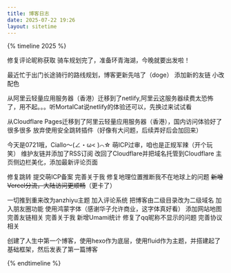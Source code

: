 ```yaml
---
title: 博客日志
date: 2025-07-22 19:26
layout: sitetime
---
```




{% timeline 2025 %}

<!-- timeline 08-08 -->
修复评论昵称获取
骑车规划完了，准备环青海湖，今晚就要出发啦！
<!-- endtimeline -->

<!-- timeline 07-27 -->
最近忙于出门长途骑行的路线规划，博客更新先咕了（doge）
添加新的友链
小改配色
<!-- endtimeline -->

<!-- timeline 07-24 -->
从阿里云轻量应用服务器（香港）迁移到了netlify,阿里云这服务器续费太恐怖了，用不起。。。听MortalCat说netlify的体验还可以，先换过来试试看
<!-- endtimeline -->

<!-- timeline 07-22 -->
从Cloudflare Pages迁移到了阿里云轻量应用服务器（香港），国内访问体验好了很多很多
放弃使用安全跳转插件（好像有大问题，后续弄好后会加回来）
<!-- endtimeline -->

<!-- timeline 07-21 -->
今天是0721哦，Ciallo～(∠・ω< )⌒☆
萌ICP过审，咱也是正规军辣（开个玩笑）
维护友链并添加了RSS订阅
改回了Cloudflare并把域名托管到Cloudflare
主页侧边栏美化，添加最新评论页面
<!-- endtimeline -->

<!-- timeline 07-19 -->
修复跳转
提交萌ICP备案
完善关于我
修复地理位置推断我不在地球上的问题
~~新增Vercel分流，大陆访问更顺畅~~（更卡了）
<!-- endtimeline -->

<!-- timeline 07-18 -->
一切推到重来改为anzhiyu主题
加入评论系统
把博客由二级目录改为二级域名
加入朋友圈功能
使用鸿蒙字体（感谢华子允许商业，这字体真好看）
添加网站地图
完善友链相关
完善关于我
新增Umami统计
修复了qq昵称不显示的问题
完善协议相关
<!-- endtimeline -->

<!-- timeline 07-17 -->
创建了人生中第一个博客，使用hexo作为底层，使用fluid作为主题，并搭建起了基础框架，然后发表了第一篇博客
<!-- endtimeline -->

{% endtimeline %}